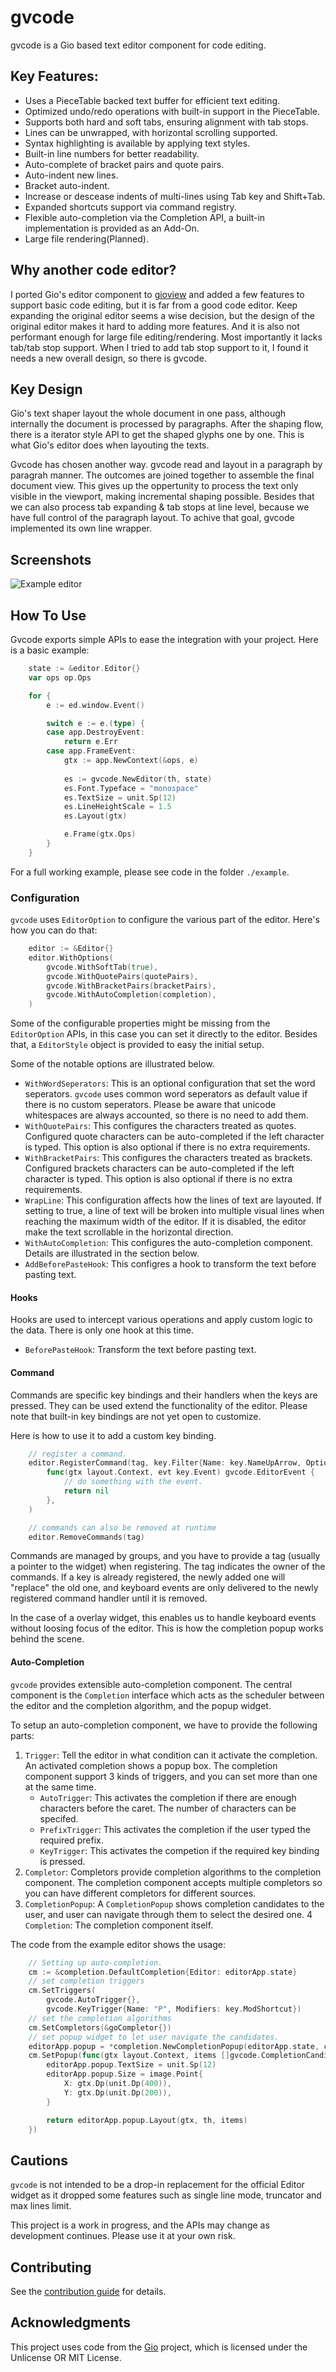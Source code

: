 # gvcode

gvcode is a Gio based text editor component for code editing.

## Key Features:

- Uses a PieceTable backed text buffer for efficient text editing.  
- Optimized undo/redo operations with built-in support in the PieceTable.  
- Supports both hard and soft tabs, ensuring alignment with tab stops. 
- Lines can be unwrapped, with horizontal scrolling supported.  
- Syntax highlighting is available by applying text styles.  
- Built-in line numbers for better readability.  
- Auto-complete of bracket pairs and quote pairs.
- Auto-indent new lines.
- Bracket auto-indent.
- Increase or descease indents of multi-lines using Tab key and Shift+Tab.
- Expanded shortcuts support via command registry.
- Flexible auto-completion via the Completion API, a built-in implementation is provided as an Add-On.
- Large file rendering(Planned).

## Why another code editor?

I ported Gio's editor component to [gioview](https://github.com/oligo/gioview) and added a few features to support basic code editing, but it is far from a good code editor. Keep expanding the original editor seems a wise decision, but the design of the original editor makes it hard to adding more features. And it is also not performant enough for large file editing/rendering. Most importantly it lacks tab/tab stop support. When I tried to add tab stop support to it, I found it needs a new overall design, so there is gvcode.

## Key Design

Gio's text shaper layout the whole document in one pass, although internally the document is processed by paragraphs. After the shaping flow, there is a iterator style API to get the shaped glyphs one by one. This is what Gio's editor does when layouting the texts. 

Gvcode has chosen another way. gvcode read and layout in a paragraph by paragrah manner. The outcomes are joined together to assemble the final document view. This gives up the oppertunity to process the text only visible in the viewport, making incremental shaping possible. Besides that we can also process tab expanding & tab stops at line level, because we have full control of the paragraph layout. To achive that goal, gvcode implemented its own line wrapper.


## Screenshots
![Example editor](screenshot.png)

## How To Use

Gvcode exports simple APIs to ease the integration with your project. Here is a basic example:

```go
    state := &editor.Editor{}
    var ops op.Ops

    for {
        e := ed.window.Event()

        switch e := e.(type) {
        case app.DestroyEvent:
            return e.Err
        case app.FrameEvent:
            gtx := app.NewContext(&ops, e)
            
            es := gvcode.NewEditor(th, state)
            es.Font.Typeface = "monospace"
            es.TextSize = unit.Sp(12)
            es.LineHeightScale = 1.5
            es.Layout(gtx)

            e.Frame(gtx.Ops)
        }
    }
```

For a full working example, please see code in the folder `./example`.

### Configuration

`gvcode` uses `EditorOption` to configure the various part of the editor. Here's how you can do that:

```go
    editor := &Editor{}
    editor.WithOptions(
        gvcode.WithSoftTab(true),
        gvcode.WithQuotePairs(quotePairs),
        gvcode.WithBracketPairs(bracketPairs),
        gvcode.WithAutoCompletion(completion),
    )
```

Some of the configurable properties might be missing from the `EditorOption` APIs, in this case you can set it directly to the editor.
Besides that, a `EditorStyle` object is provided to easy the initial setup.

Some of the notable options are illustrated below.

- `WithWordSeperators`: This is an optional configuration that set the word seperators. `gvcode` uses common word seperators as default value if there is no custom seperators. Please be aware that unicode whitespaces are always accounted, so there is no need to add them.
- `WithQuotePairs`: This configures the characters treated as quotes. Configured quote characters can be auto-completed if the left character is typed. This option is also optional if there is no extra requirements. 
- `WithBracketPairs`: This configures the characters treated as brackets. Configured brackets characters can be auto-completed if the left character is typed. This option is also optional if there is no extra requirements. 
- `WrapLine`: This configuration affects how the lines of text are layouted. If setting to true, a line of text will be broken into multiple visual lines when reaching the maximum width of the editor. If it is disabled, the editor make the text scrollable in the horizontal direction.
- `WithAutoCompletion`: This configures the auto-completion component. Details are illustrated in the section below.
- `AddBeforePasteHook`: This configres a hook to transform the text before pasting text.

#### Hooks

Hooks are used to intercept various operations and apply custom logic to the data. There is only one hook at this time.

- `BeforePasteHook`:  Transform the text before pasting text.

#### Command

Commands are specific key bindings and their handlers when the keys are pressed. They can be used extend the functionality of the editor. Please note that built-in key bindings are not yet open to customize.

Here is how to use it to add a custom key binding.

```go
    // register a command.
    editor.RegisterCommand(tag, key.Filter{Name: key.NameUpArrow, Optional: key.ModShift},
        func(gtx layout.Context, evt key.Event) gvcode.EditorEvent {
            // do something with the event.
            return nil
        },
    )

    // commands can also be removed at runtime
    editor.RemoveCommands(tag)
```

Commands are managed by groups, and you have to provide a tag (usually a pointer to the widget) when registering. The tag indicates the owner of the commands. If a key is already registered, the newly added one will "replace" the old one, and keyboard events are only delivered to the newly registered command handler until it is removed.

In the case of a overlay widget, this enables us to handle keyboard events without loosing focus of the editor. This is how the completion popup works behind the scene.


#### Auto-Completion

`gvcode` provides extensible auto-completion component. The central component is the `Completion` interface which acts as the scheduler between the editor and the completion algorithm, and the popup widget.

To setup an auto-completion component, we have to provide the following parts:
1. `Trigger`: Tell the editor in what condition can it activate the completion. An activated completion shows a popup box. The completion component support 3 kinds of triggers, and you can set more than one at the same time. 
    * `AutoTrigger`: This activates the completion if there are enough characters before the caret. The number of characters can be specifed.
    * `PrefixTrigger`: This activates the completion if the user typed the required prefix.
    * `KeyTrigger`: This activates the competion if the required key binding is pressed.
2. `Completor`: Completors provide completion algorithms to the completion component. The completion component accepts multiple completors so you can have different completors for different sources.
3. `CompletionPopup`: A `CompletionPopup` shows completion candidates to the user, and user can navigate through them to select the desired one.
4  `Completion`: The completion component itself.

The code from the example editor shows the usage:

```go
	// Setting up auto-completion.
	cm := &completion.DefaultCompletion{Editor: editorApp.state}
	// set completion triggers
	cm.SetTriggers(
		gvcode.AutoTrigger{},
		gvcode.KeyTrigger{Name: "P", Modifiers: key.ModShortcut})
	// set the completion algorithms
	cm.SetCompletors(&goCompletor{})
	// set popup widget to let user navigate the candidates.
	editorApp.popup = *completion.NewCompletionPopup(editorApp.state, cm)
	cm.SetPopup(func(gtx layout.Context, items []gvcode.CompletionCandidate) layout.Dimensions {
		editorApp.popup.TextSize = unit.Sp(12)
		editorApp.popup.Size = image.Point{
			X: gtx.Dp(unit.Dp(400)),
			Y: gtx.Dp(unit.Dp(200)),
		}

		return editorApp.popup.Layout(gtx, th, items)
	})
```


## Cautions

`gvcode` is not intended to be a drop-in replacement for the official Editor widget as it dropped some features such as single line mode, truncator and max lines limit. 

This project is a work in progress, and the APIs may change as development continues. Please use it at your own risk.


## Contributing

See the [contribution guide](CONTRIBUTING.md) for details.


## Acknowledgments

This project uses code from the [Gio](https://gioui.org/) project, which is licensed under the Unlicense OR MIT License.

